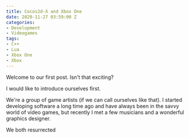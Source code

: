 ```yaml
---
title: Cocos2d-X and Xbox One
date: 2020-11-27 03:59:00 Z
categories:
- Development
- Videogames
tags:
- C++
- Lua
- Xbox One
- Xbox
---
```


Welcome to our first post. Isn't that exciting? 

I would like to introduce ourselves first.

We're a group of game artists (if we can call ourselves like that). I started developing software a long time ago and have always been in the savvy world of video games, but recently I met a few musicians and a wonderful graphics designer. 

We both resurrected 